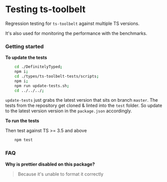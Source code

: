 # Testing ts-toolbelt

Regression testing for `ts-toolbelt` against multiple TS versions.

It's also used for monitoring the performance with the benchmarks.

### Getting started

**To update the tests**

```sh
    cd ./DefinitelyTyped;
    npm i;
    cd ./types/ts-toolbelt-tests/scripts;
    npm i;
    npm run update-tests.sh;
    cd ../../../;
```

`update-tests` just grabs the latest version that sits on branch `master`.
The tests from the repository get cloned & linted into the `test` folder.
So update to the latest version version in the `package.json` accordingly.

**To run the tests**

Then test against TS >= 3.5 and above

```sh
    npm test
```

### FAQ

**Why is prettier disabled on this package?**
> Because it's unable to format it correctly